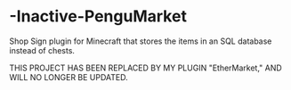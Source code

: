 # -Inactive-PenguMarket
Shop Sign plugin for Minecraft that stores the items in an SQL database instead of chests.

THIS PROJECT HAS BEEN REPLACED BY MY PLUGIN "EtherMarket," AND WILL NO LONGER BE UPDATED.
